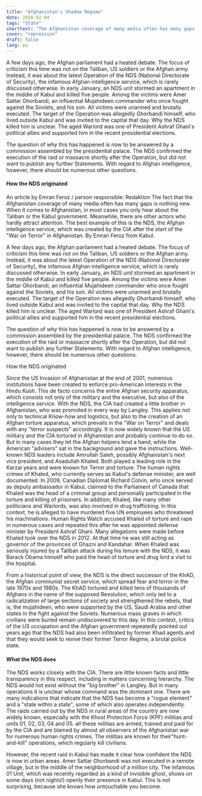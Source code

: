 ```yaml
---
title: "Afghanistan's Shadow Regime"
date: 2020-02-04
tags: "State"
shorttext: "The Afghanistan coverage of many media often has many gaps, nothing new? Can it be that Afghanistan is more than Kabul and Taliban?"
cover: "repression"
draft: false
lang: en
---
```


A few days ago, the Afghan parliament had a heated debate. The focus of criticism this time was not on the Taliban, US soldiers or the Afghan army. Instead, it was about the latest Operation of the NDS (National Directorate of Security), the infamous Afghan intelligence service, which is rarely discussed otherwise. In early January, an NDS unit stormed an apartment in the middle of Kabul and killed five people. Among the victims were Amer Sattar Ghorbandi, an influential Mujahideen commander who once fought against the Soviets, and his son. All victims were unarmed and brutally executed. The target of the Operation was allegedly Ghorbandi himself, who lived outside Kabul and was invited to the capital that day. Why the NDS killed him is unclear. The aged Warlord was one of President Ashraf Ghani's political allies and supported him in the recent presidential elections.

The question of why this has happened is now to be answered by a commission assembled by the presidential palace. The NDS confirmed the execution of the raid or massacre shortly after the Operation, but did not want to publish any further Statements. With regard to Afghan intelligence, however, there should be numerous other questions.

#### How the NDS originated

An article by Emran Feroz / person responsible: Redaktion
The fact that the Afghanistan coverage of many media often has many gaps is nothing new. When it comes to Afghanistan, in most cases you only hear about the Taliban or the Kabul government. Meanwhile, there are other actors who hardly attract attention. The best example of this is the NDS, the Afghan intelligence service, which was created by the CIA after the start of the "War on Terror" in Afghanistan. By Emran Feroz from Kabul.

A few days ago, the Afghan parliament had a heated debate. The focus of criticism this time was not on the Taliban, US soldiers or the Afghan army. Instead, it was about the latest Operation of the NDS (National Directorate of Security), the infamous Afghan intelligence service, which is rarely discussed otherwise. In early January, an NDS unit stormed an apartment in the middle of Kabul and killed five people. Among the victims were Amer Sattar Ghorbandi, an influential Mujahideen commander who once fought against the Soviets, and his son. All victims were unarmed and brutally executed. The target of the Operation was allegedly Ghorbandi himself, who lived outside Kabul and was invited to the capital that day. Why the NDS killed him is unclear. The aged Warlord was one of President Ashraf Ghani's political allies and supported him in the recent presidential elections.

The question of why this has happened is now to be answered by a commission assembled by the presidential palace. The NDS confirmed the execution of the raid or massacre shortly after the Operation, but did not want to publish any further Statements. With regard to Afghan intelligence, however, there should be numerous other questions.

How the NDS originated

Since the US Invasion of Afghanistan at the end of 2001, numerous institutions have been created to enforce pro-American interests in the Hindu Kush. This de facto concerns the entire Afghan security apparatus, which consists not only of the military and the executive, but also of the intelligence service. With the NDS, the CIA had created a little brother in Afghanistan, who was promoted in every way by Langley. This applies not only to technical Know-how and logistics, but also to the creation of an Afghan torture apparatus, which prevails in the "War on Terror" and deals with any "terror suspects" accordingly. It is now widely known that the US military and the CIA tortured in Afghanistan and probably continue to do so. But in many cases they let the Afghan helpers lend a hand, while the American "advisers" sat in the background and gave the instructions. Well-known NDS leaders include Amrullah Saleh, possibly Afghanistan's next vice president, and Asadullah Khaled. Both played a leading role in the Karzai years and were known for Terror and torture. The human rights crimes of Khaled, who currently serves as Kabul's defense minister, are well documented. In 2009, Canadian Diplomat Richard Colvin, who once served as deputy ambassador in Kabul, claimed to the Parliament of Canada that Khaled was the head of a criminal group and personally participated in the torture and killing of prisoners. In addition, Khaled, like many other politicians and Warlords, was also involved in drug trafficking. In this context, he is alleged to have murdered five UN employees who threatened his machinations. Human Rights Watch accused Khaled of torture and rape in numerous cases and repeated this after he was appointed defense minister by President Ashraf Ghani. Many allegations were made before Khaled took over the NDS in 2012. At that time he was still acting as governor of the provinces of Ghazni and Kandahar. When Khaled was seriously injured by a Taliban attack during his tenure with the NDS, it was Barack Obama himself who paid the head of torture and drug lord a visit to the hospital.

From a historical point of view, the NDS is the direct successor of the KhAD, the Afghan communist secret service, which spread fear and terror in the late 1970s and 1980s. The KhAD tortured and killed tens of thousands of Afghans in the name of the supposed Revolution, which only led to a radicalization of large sections of society and strengthened the rebels, that is, the mujahideen, who were supported by the US, Saudi Arabia and other states in the fight against the Soviets. Numerous mass graves in which civilians were buried remain undiscovered to this day. In this context, critics of the US occupation and the Afghan government repeatedly pointed out years ago that the NDS had also been infiltrated by former Khad agents and that they would seek to revive their former Terror Regime, a brutal police state.

#### What the NDS does

The NDS works closely with the CIA. There are little known facts and little transparency in this respect, including in matters concerning hierarchy. The NDS would not exist without the "big brother" in Langley. But in many operations it is unclear whose command was the dominant one. There are many indications that indicate that the NDS has become a "rogue element" and a "state within a state", some of which also operates independently. The raids carried out by the NDS in rural areas of the country are now widely known, especially with the Khost Protection Force (KPF) militias and units 01, 02, 03, 04 and 05. all these militias are armed, trained and paid for by the CIA and are blamed by almost all observers of the Afghanistan war for numerous human rights crimes. The militias are known for their"hunt-and-kill" operations, which regularly kill civilians.

However, the recent raid in Kabul has made it clear how confident the NDS is now in urban areas. Amer Sattar Ghorbandi was not executed in a remote village, but in the middle of the neighborhood of a million city. The infamous 01 Unit, which was recently regarded as a kind of invisible ghost, shows on some days (not nights!) openly their presence in Kabul. This is not surprising, because she knows how untouchable you become.
